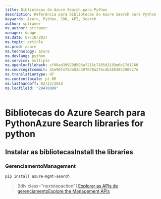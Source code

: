 ```yaml
---
title: Bibliotecas do Azure Search para Python
description: Referência para bibliotecas do Azure Search para Python
keywords: Azure, Python, SDK, API, Search
author: sptramer
ms.author: sttramer
manager: douge
ms.date: 07/10/2017
ms.topic: article
ms.prod: azure
ms.technology: azure
ms.devlang: python
ms.service: multiple
ms.openlocfilehash: cf08ad39929d596af215c7185d3189e6e17d1760
ms.sourcegitcommit: 41e90fe75de03d397079a276cdb388305290e27e
ms.translationtype: HT
ms.contentlocale: pt-BR
ms.lasthandoff: 02/23/2018
ms.locfileid: "29478809"
---
```

# <a name="azure-search-libraries-for-python"></a><span data-ttu-id="166f2-104">Bibliotecas do Azure Search para Python</span><span class="sxs-lookup"><span data-stu-id="166f2-104">Azure Search libraries for python</span></span>

## <a name="install-the-libraries"></a><span data-ttu-id="166f2-105">Instalar as bibliotecas</span><span class="sxs-lookup"><span data-stu-id="166f2-105">Install the libraries</span></span>


### <a name="management"></a><span data-ttu-id="166f2-106">Gerenciamento</span><span class="sxs-lookup"><span data-stu-id="166f2-106">Management</span></span>

```bash
pip install azure-mgmt-search
```
> [!div class="nextstepaction"]
> [<span data-ttu-id="166f2-107">Explorar as APIs de gerenciamento</span><span class="sxs-lookup"><span data-stu-id="166f2-107">Explore the Management APIs</span></span>](/python/api/overview/azure/search/management)